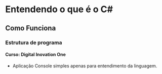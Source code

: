 # Entendendo o que é o C#

## Como Funciona 

### Estrutura de programa

#### Curso: Digital Inovation One

- Aplicação Console simples apenas para entendimento da linguagem.

